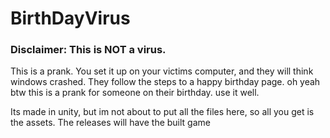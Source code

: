 # BirthDayVirus

### Disclaimer: This is NOT a virus.
This is a prank. You set it up on your victims computer, and they will think windows crashed. They follow the steps to a happy birthday page.
oh yeah btw this is a prank for someone on their birthday. use it well.


Its made in unity, but im not about to put all the files here, so all you get is the assets.
The releases will have the built game
